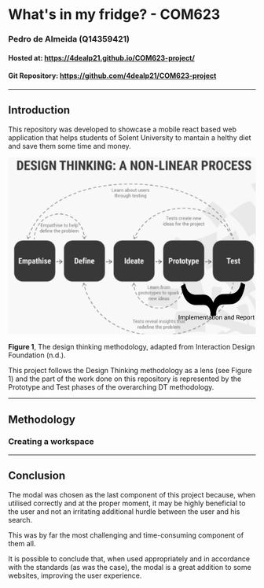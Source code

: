 # What's in my fridge? - COM623

### Pedro de Almeida (Q14359421)

#### Hosted at: https://4dealp21.github.io/COM623-project/

#### Git Repository: https://github.com/4dealp21/COM623-project

---

## Introduction

This repository was developed to showcase a mobile react based web application that helps students of Solent University to mantain a helthy diet and save them some time and money.


![design thinking](./src/Components/my-fridge/assets/design-thinking-2.png)

**Figure 1**, The design thinking methodology, adapted from Interaction Design Foundation (n.d.).

This project follows the Design Thinking methodology as a lens (see Figure 1) and the part of the work done on this repository is represented by the Prototype and Test phases of the overarching DT methodology.



---

## Methodology

### Creating a workspace

---

## Conclusion

The modal was chosen as the last component of this project because, when utilised correctly and at the proper moment, it may be highly beneficial to the user and not an irritating additional hurdle between the user and his search.



This was by far the most challenging and time-consuming component of them all.



It is possible to conclude that, when used appropriately and in accordance with the standards (as was the case), the modal is a great addition to some websites, improving the user experience.